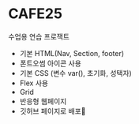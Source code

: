 # CAFE25
수업용 연습 프로잭트

+ 기본 HTML(Nav, Section, footer)
+ 폰트오썸 아이콘 사용
+ 기본 CSS (변수 var(), 초기화, 성택자)
+ Flex 사용
+ Grid
+ 반응형 웹페이지
+ 깃허브 페이지로 배포🚀
